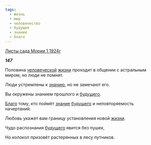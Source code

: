 ```yaml
---
tags:
  - жизнь
  - мир
  - человечество
  - будущее
  - знание
  - благо
---
```

[Листы сада Мории 1 1924г](https://127.0.0.1:4002/agni/1924)

___147___

Половина [человеческой](../../../tags/#человечество) [жизни](../../../tags/#жизнь) проходит в общении с астральным миром, но люди не помнят.   

Люди устремлены к [знанию](../../../tags/#[знание](../../../tags/#знание)), но не замечают его.   

Вы окружены знанием прошлого и [будущего](../../../tags/#будущее).   

[Благо](../../../tags/#благо) тому, кто поймёт [знание](../../../tags/#знание) [будущего](../../../tags/#будущее) и неповторяемость начертаний.   

Любовь укажет вам границу установления новой [жизни](../../../tags/#жизнь).   

Чудо распознания [будущего](../../../tags/#будущее) явится без пушек,   

Но колокол призовёт растерянных в лесу путников.   

